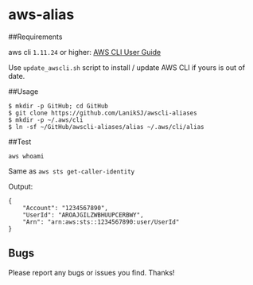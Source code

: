 # aws-alias

##Requirements

aws cli ``1.11.24`` or higher:
[AWS CLI User Guide](http://docs.aws.amazon.com/cli/latest/userguide/installing.html)

Use ``update_awscli.sh`` script to install / update AWS CLI if yours is out of date.

##Usage

```
$ mkdir -p GitHub; cd GitHub
$ git clone https://github.com/LanikSJ/awscli-aliases
$ mkdir -p ~/.aws/cli
$ ln -sf ~/GitHub/awscli-aliases/alias ~/.aws/cli/alias
```
##Test

```
aws whoami
```
Same as ``aws sts get-caller-identity``

Output:

```
{
    "Account": "1234567890",
    "UserId": "AROAJGILZWBHUUPCERBWY",
    "Arn": "arn:aws:sts::1234567890:user/UserId"
}
```
## Bugs

Please report any bugs or issues you find.  Thanks!
